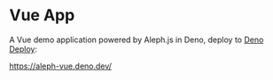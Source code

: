 # Vue App

A Vue demo application powered by Aleph.js in Deno, deploy to [Deno Deploy](https://deno.com/deploy):

https://aleph-vue.deno.dev/
